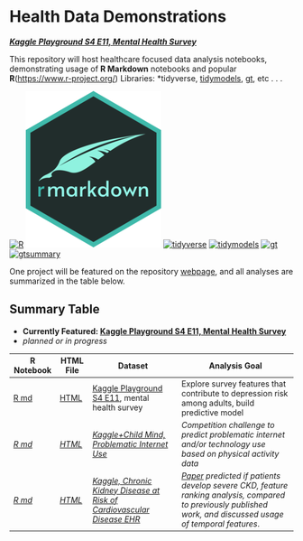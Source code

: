 # Health Data Demonstrations

***[Kaggle Playground S4 E11, Mental Health Survey](https://nbpub.github.io/Health_Data_Demonstrations/)***

This repository will host healthcare focused data analysis notebooks, demonstrating usage of
**R Markdown** notebooks and popular **R**(https://www.r-project.org/) Libraries:
*tidyverse, [tidymodels](https://www.tidymodels.org/), [gt](https://gt.rstudio.com/), etc . . .

[![R](https://www.r-project.org/Rlogo.png "R")](https://www.r-project.org/)
[![R Markdown](https://github.com/rstudio/rmarkdown/raw/main/man/figures/logo.png "R Markdown")](https://rmarkdown.rstudio.com/)
[![tidyverse](https://www.tidyverse.org/css/images/hex/tidyr.png "tidyverse")](https://www.tidyverse.org/)
[![tidymodels](https://www.tidymodels.org/images/tidymodels.png "tidymodels")](https://www.tidymodels.org/)
[![gt](https://gt.rstudio.com/reference/figures/logo.svg "gt")](https://gt.rstudio.com/)
[![gtsummary](https://www.danieldsjoberg.com/gtsummary/reference/figures/logo.png "gtsummary")](https://www.danieldsjoberg.com/gtsummary/)

One project will be featured on the repository [webpage](https://nbpub.github.io/Health_Data_Demonstrations/), 
and all analyses are summarized in the table below.


## Summary Table

 - **Currently Featured: [Kaggle Playground S4 E11, Mental Health Survey](https://nbpub.github.io/Health_Data_Demonstrations/)**
 - *planned or in progress*

|R Notebook  | HTML File | Dataset | Analysis Goal | 
|------------|-----------|---------|---------------|
| [R md](/playground_s4e11_LogReg.Rmd)  | [HTML](/playground_s4e11_LogReg.nb.html) | [Kaggle Playground S4 E11](https://www.kaggle.com/competitions/playground-series-s4e11/data), mental health survey | Explore survey features that contribute to depression risk among adults, build predictive model |  
| *[R md]()* | *[HTML]()* | [*Kaggle+Child Mind, Problematic Internet Use*](https://www.kaggle.com/competitions/child-mind-institute-problematic-internet-use/data)  | *Competition challenge to predict problematic internet and/or technology use based on physical activity data* |
| *[R md]()* | *[HTML]()* | [*Kaggle, Chronic Kidney Disease at Risk of Cardiovascular Disease EHR*](https://www.kaggle.com/datasets/davidechicco/chronic-kidney-disease-ehrs-abu-dhabi)  | *[Paper](https://ieeexplore.ieee.org/document/9641833) predicted if patients develop severe CKD, feature ranking analysis, compared to previously published work, and discussed usage of temporal features*. |